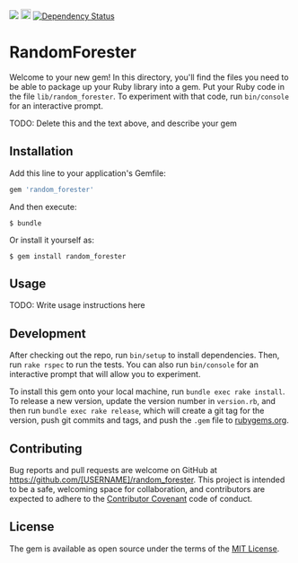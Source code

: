 <a href="https://codeclimate.com/github/asafschers/random_forester"><img src="https://codeclimate.com/github/asafschers/random_forester/badges/gpa.svg" /></a>
<a href="https://badge.fury.io/rb/random_forester"><img src="https://badge.fury.io/rb/random_forester.svg" alt="Gem Version" height="18"></a>
<a href='https://www.versioneye.com/user/projects/584c3d1dbcc3a20035a9a849'><img src='https://www.versioneye.com/user/projects/584c3d1dbcc3a20035a9a849/badge.svg?style=flat-square' alt="Dependency Status" /></a>

# RandomForester

Welcome to your new gem! In this directory, you'll find the files you need to be able to package up your Ruby library into a gem. Put your Ruby code in the file `lib/random_forester`. To experiment with that code, run `bin/console` for an interactive prompt.

TODO: Delete this and the text above, and describe your gem

## Installation

Add this line to your application's Gemfile:

```ruby
gem 'random_forester'
```

And then execute:

    $ bundle

Or install it yourself as:

    $ gem install random_forester

## Usage

TODO: Write usage instructions here

## Development

After checking out the repo, run `bin/setup` to install dependencies. Then, run `rake rspec` to run the tests. You can also run `bin/console` for an interactive prompt that will allow you to experiment.

To install this gem onto your local machine, run `bundle exec rake install`. To release a new version, update the version number in `version.rb`, and then run `bundle exec rake release`, which will create a git tag for the version, push git commits and tags, and push the `.gem` file to [rubygems.org](https://rubygems.org).

## Contributing

Bug reports and pull requests are welcome on GitHub at https://github.com/[USERNAME]/random_forester. This project is intended to be a safe, welcoming space for collaboration, and contributors are expected to adhere to the [Contributor Covenant](contributor-covenant.org) code of conduct.


## License

The gem is available as open source under the terms of the [MIT License](http://opensource.org/licenses/MIT).

